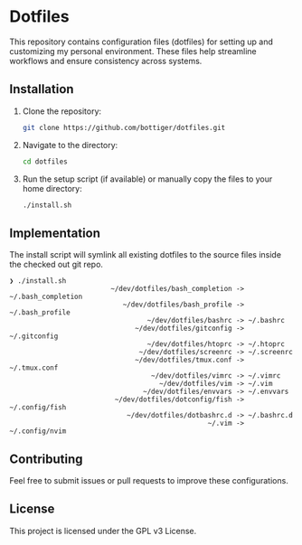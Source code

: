 # Dotfiles

This repository contains configuration files (dotfiles) for setting up and customizing my personal environment. These files help streamline workflows and ensure consistency across systems.

## Installation

1. Clone the repository:
    ```bash
    git clone https://github.com/bottiger/dotfiles.git
    ```
2. Navigate to the directory:
    ```bash
    cd dotfiles
    ```
3. Run the setup script (if available) or manually copy the files to your home directory:
    ```bash
    ./install.sh
    ```

## Implementation

The install script will symlink all existing dotfiles to the source files inside the checked out git repo.

```
❯ ./install.sh
                         ~/dev/dotfiles/bash_completion -> ~/.bash_completion
                            ~/dev/dotfiles/bash_profile -> ~/.bash_profile
                                  ~/dev/dotfiles/bashrc -> ~/.bashrc
                               ~/dev/dotfiles/gitconfig -> ~/.gitconfig
                                  ~/dev/dotfiles/htoprc -> ~/.htoprc
                                ~/dev/dotfiles/screenrc -> ~/.screenrc
                               ~/dev/dotfiles/tmux.conf -> ~/.tmux.conf
                                   ~/dev/dotfiles/vimrc -> ~/.vimrc
                                     ~/dev/dotfiles/vim -> ~/.vim
                                 ~/dev/dotfiles/envvars -> ~/.envvars
                          ~/dev/dotfiles/dotconfig/fish -> ~/.config/fish
                             ~/dev/dotfiles/dotbashrc.d -> ~/.bashrc.d
                                                 ~/.vim -> ~/.config/nvim
```

## Contributing

Feel free to submit issues or pull requests to improve these configurations.

## License

This project is licensed under the GPL v3 License.